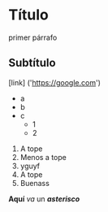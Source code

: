 # Título

primer párrafo

## Subtítulo

[link] ('https://google.com')

- a
- b
- c
  - 1
  - 2

1. A tope
2. Menos a tope
3. yguyf
4. A tope
5. Buenass

**Aquí** _va_ un **_asterisco_**
